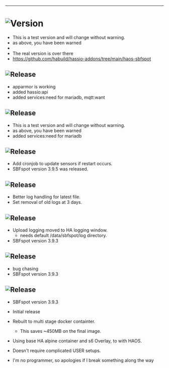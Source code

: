 ---

<!-- [Changelog keeping](https://developers.home-assistant.io/docs/add-ons/presentation#keeping-a-changelog) -->

# ![Version](https://img.shields.io/badge/dynamic/yaml?label=Version&query=%24.version&url=https%3A%2F%2Fraw.githubusercontent.com%2Fhabuild%2Fhassio%2Fmain%2Fether-sbfspot%2Fconfig.yaml)

- This is a test version and will change without warning.
- as above, you have been warned
-
- The real version is over there
- https://github.com/habuild/hassio-addons/tree/main/haos-sbfspot

## ![Release][release-shield-2022-7-4]

[release-shield-2022-7-4]: https://img.shields.io/badge/version-2022.7.4-blue.svg

- apparmor is working
- added hassio:api
- added services:need for mariadb, mqtt:want

## ![Release][release-shield-2022-7-3]

[release-shield-2022-7-3]: https://img.shields.io/badge/version-2022.7.3-blue.svg

- This is a test version and will change without warning.
- as above, you have been warned
- added services:need for mariadb

## ![Release][release-shield-2022-3-5]

[release-shield-2022-3-5]: https://img.shields.io/badge/version-2022.3.5-blue.svg

- Add cronjob to update sensors if restart occurs.
- SBFspot version 3.9.5 was released.

## ![Release][release-shield-2022-3-4]

[release-shield-2022-3-4]: https://img.shields.io/badge/version-2022.3.4-blue.svg

- Better log handling for latest file.
- Set removal of old logs at 3 days.

## ![Release][release-shield-2022-3-3]

[release-shield-2022-3-3]: https://img.shields.io/badge/version-2022.3.3-blue.svg

- Upload logging moved to HA logging window.
  - needs default /data/sbfspot/log directory.
- SBFspot version 3.9.3

## ![Release][release-shield-2022-3-2]

[release-shield-2022-3-2]: https://img.shields.io/badge/version-2022.3.2-blue.svg

- bug chasing
- SBFspot version 3.9.3

## ![Release][release-shield]

[release-shield]: https://img.shields.io/badge/version-2022.3.1-blue.svg

- SBFspot version 3.9.3
- Initial release
- Rebuilt to multi stage docker containter.
  - This saves ~450MB on the final image.
- Using base HA alpine container and s6 Overlay, to with HAOS.
- Doesn't require complicated USER setups.

- I'm no programmer, so apologies if I break something along the way
